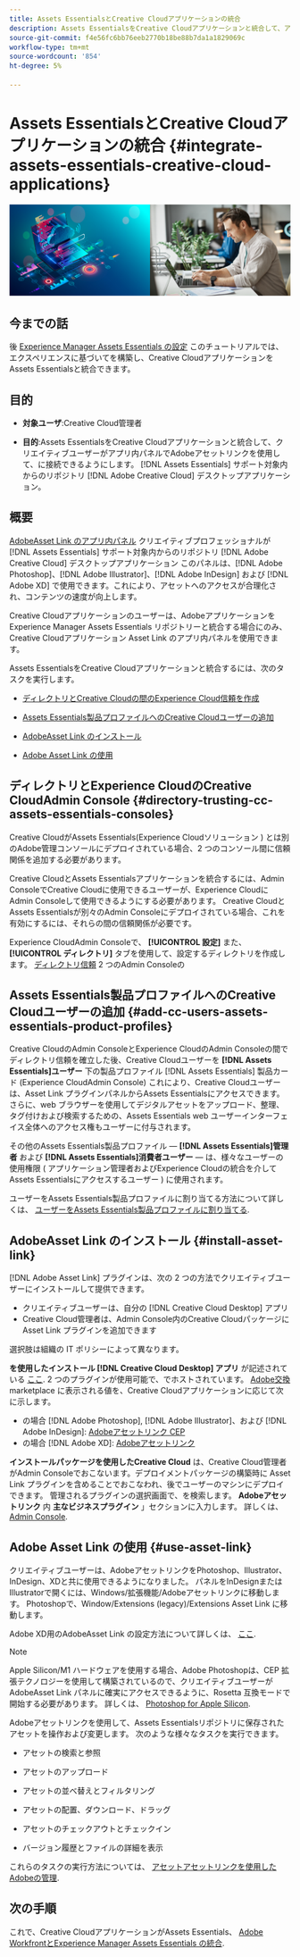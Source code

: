 ```yaml
---
title: Assets EssentialsとCreative Cloudアプリケーションの統合
description: Assets EssentialsをCreative Cloudアプリケーションと統合して、アプリ内パネルでAdobeアセットリンクを使用してに接続できるようにします。 [!DNL Assets Essentials] サポート対象内からのリポジトリ [!DNL Adobe Creative Cloud] デスクトップアプリケーション。
source-git-commit: f4e56fc6bb76eeb2770b18be88b7da1a1829069c
workflow-type: tm+mt
source-wordcount: '854'
ht-degree: 5%

---
```



# Assets EssentialsとCreative Cloudアプリケーションの統合 {#integrate-assets-essentials-creative-cloud-applications}

![暗いテーマと明るいテーマを切り替えるための環境設定](assets/cce-creative-cloud.png)

## 今までの話

後 [Experience Manager Assets Essentials の設定](adminster-aem-assets-essentials.md) このチュートリアルでは、エクスペリエンスに基づいてを構築し、Creative CloudアプリケーションをAssets Essentialsと統合できます。

## 目的

* **対象ユーザ**:Creative Cloud管理者

* **目的**:Assets EssentialsをCreative Cloudアプリケーションと統合して、クリエイティブユーザーがアプリ内パネルでAdobeアセットリンクを使用して、に接続できるようにします。 [!DNL Assets Essentials] サポート対象内からのリポジトリ [!DNL Adobe Creative Cloud] デスクトップアプリケーション。

## 概要

[AdobeAsset Link のアプリ内パネル](https://www.adobe.com/jp/creativecloud/business/enterprise/adobe-asset-link.html) クリエイティブプロフェッショナルが [!DNL Assets Essentials] サポート対象内からのリポジトリ [!DNL Adobe Creative Cloud] デスクトップアプリケーション このパネルは、[!DNL Adobe Photoshop]、[!DNL Adobe Illustrator]、[!DNL Adobe InDesign] および [!DNL Adobe XD] で使用できます。これにより、アセットへのアクセスが合理化され、コンテンツの速度が向上します。

Creative Cloudアプリケーションのユーザーは、AdobeアプリケーションをExperience Manager Assets Essentials リポジトリーと統合する場合にのみ、Creative Cloudアプリケーション Asset Link のアプリ内パネルを使用できます。

Assets EssentialsをCreative Cloudアプリケーションと統合するには、次のタスクを実行します。

* [ディレクトリとCreative Cloudの間のExperience Cloud信頼を作成](#directory-trusting-cc-assets-essentials-consoles)

* [Assets Essentials製品プロファイルへのCreative Cloudユーザーの追加](#add-cc-users-assets-essentials-product-profiles)

* [AdobeAsset Link のインストール](#install-asset-link)

* [Adobe Asset Link の使用](#use-asset-link)

## ディレクトリとExperience CloudのCreative CloudAdmin Console {#directory-trusting-cc-assets-essentials-consoles}

Creative CloudがAssets Essentials(Experience Cloudソリューション ) とは別のAdobe管理コンソールにデプロイされている場合、2 つのコンソール間に信頼関係を追加する必要があります。

Creative CloudとAssets Essentialsアプリケーションを統合するには、Admin ConsoleでCreative Cloudに使用できるユーザーが、Experience CloudにAdmin Consoleして使用できるようにする必要があります。 Creative CloudとAssets Essentialsが別々のAdmin Consoleにデプロイされている場合、これを有効にするには、それらの間の信頼関係が必要です。

Experience CloudAdmin Consoleで、 **[!UICONTROL 設定]** また、 **[!UICONTROL ディレクトリ]** タブを使用して、設定するディレクトリを作成します。 [ディレクトリ信頼](https://helpx.adobe.com/enterprise/using/set-up-identity.html#directory-trusting) 2 つのAdmin Consoleの

## Assets Essentials製品プロファイルへのCreative Cloudユーザーの追加 {#add-cc-users-assets-essentials-product-profiles}

Creative CloudのAdmin ConsoleとExperience CloudのAdmin Consoleの間でディレクトリ信頼を確立した後、Creative Cloudユーザーを **[!DNL Assets Essentials]ユーザー** 下の製品プロファイル [!DNL Assets Essentials] 製品カード (Experience CloudAdmin Console) これにより、Creative Cloudユーザーは、Asset Link プラグインパネルからAssets Essentialsにアクセスできます。さらに、web ブラウザーを使用してデジタルアセットをアップロード、整理、タグ付けおよび検索するための、Assets Essentials web ユーザーインターフェイス全体へのアクセス権もユーザーに付与されます。

その他のAssets Essentials製品プロファイル — **[!DNL Assets Essentials]管理者** および **[!DNL Assets Essentials]消費者ユーザー**  — は、様々なユーザーの使用権限 ( アプリケーション管理者およびExperience Cloudの統合を介してAssets Essentialsにアクセスするユーザー ) に使用されます。

ユーザーをAssets Essentials製品プロファイルに割り当てる方法について詳しくは、 [ユーザーをAssets Essentials製品プロファイルに割り当てる](adminster-aem-assets-essentials.md#add-users-to-product-profiles).

## AdobeAsset Link のインストール {#install-asset-link}

[!DNL Adobe Asset Link] プラグインは、次の 2 つの方法でクリエイティブユーザーにインストールして提供できます。

* クリエイティブユーザーは、自分の [!DNL Creative Cloud Desktop] アプリ
* Creative Cloud管理者は、Admin Console内のCreative Cloudパッケージに Asset Link プラグインを追加できます

選択肢は組織の IT ポリシーによって異なります。

**を使用したインストール [!DNL Creative Cloud Desktop] アプリ** が記述されている [ここ](https://helpx.adobe.com/creative-cloud/kb/installingextensionsandaddons.html). 2 つのプラグインが使用可能で、でホストされています。 [Adobe交換](https://exchange.adobe.com/) marketplace に表示される値を、Creative Cloudアプリケーションに応じて次に示します。

* の場合 [!DNL Adobe Photoshop], [!DNL Adobe Illustrator]、および [!DNL Adobe InDesign]: [Adobeアセットリンク CEP](https://exchange.adobe.com/creativecloud.details.106875.adobe-asset-link-cep.html)
* の場合 [!DNL Adobe XD]: [Adobeアセットリンク](https://exchange.adobe.com/creativecloud/plugindetails.html/app/cc/61d229b9)

**インストールパッケージを使用したCreative Cloud** は、Creative Cloud管理者がAdmin Consoleでおこないます。デプロイメントパッケージの構築時に Asset Link プラグインを含めることでおこなわれ、後でユーザーのマシンにデプロイできます。 管理されるプラグインの選択画面で、を検索します。 **Adobeアセットリンク** 内 **主なビジネスプラグイン** 」セクションに入力します。 詳しくは、 [Admin Console](https://helpx.adobe.com/enterprise/using/package-apps-admin-console.html).

## Adobe Asset Link の使用 {#use-asset-link}

クリエイティブユーザーは、AdobeアセットリンクをPhotoshop、Illustrator、InDesign、XDと共に使用できるようになりました。 パネルをInDesignまたはIllustratorで開くには、Windows/拡張機能/Adobeアセットリンクに移動します。 Photoshopで、Window/Extensions (legacy)/Extensions Asset Link に移動します。

Adobe XD用のAdobeAsset Link の設定方法について詳しくは、 [ここ](https://helpx.adobe.com/jp/enterprise/using/adobe-asset-link-for-xd.html).

>[!NOTE]
>
>Apple Silicon/M1 ハードウェアを使用する場合、Adobe Photoshopは、CEP 拡張テクノロジーを使用して構築されているので、クリエイティブユーザーがAdobeAsset Link パネルに確実にアクセスできるように、Rosetta 互換モードで開始する必要があります。 詳しくは、 [Photoshop for Apple Silicon](https://helpx.adobe.com/photoshop/kb/photoshop-for-apple-silicon.html).


Adobeアセットリンクを使用して、Assets Essentialsリポジトリに保存されたアセットを操作および変更します。 次のような様々なタスクを実行できます。

* アセットの検索と参照

* アセットのアップロード

* アセットの並べ替えとフィルタリング

* アセットの配置、ダウンロード、ドラッグ

* アセットのチェックアウトとチェックイン

* バージョン履歴とファイルの詳細を表示

これらのタスクの実行方法については、 [アセットアセットリンクを使用したAdobeの管理](https://helpx.adobe.com/in/enterprise/using/manage-assets-using-adobe-asset-link.html).

## 次の手順

これで、Creative CloudアプリケーションがAssets Essentials、 [Adobe WorkfrontとExperience Manager Assets Essentials の統合](integrate-assets-essentials-workfront.md).
